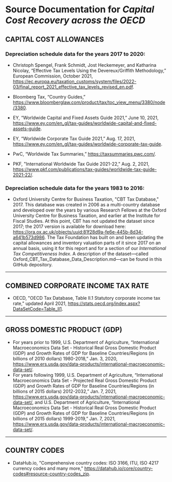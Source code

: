 # Source Documentation for _Capital Cost Recovery across the OECD_


## **CAPITAL COST ALLOWANCES**

### Depreciation schedule data for the years 2017 to 2020:

* Christoph Spengel, Frank Schmidt, Jost Heckemeyer, and Katharina Nicolay, “Effective Tax Levels Using the Devereux/Griffith Methodology,” European Commission, October 2021, https://ec.europa.eu/taxation_customs/system/files/2022-03/final_report_2021_effective_tax_levels_revised_en.pdf.

* Bloomberg Tax, “Country Guides,” https://www.bloomberglaw.com/product/tax/toc_view_menu/3380/node/3380.

* EY, “Worldwide Capital and Fixed Assets Guide 2021,” June 10, 2021, https://www.ey.com/en_gl/tax-guides/worldwide-capital-and-fixed-assets-guide.

* EY, “Worldwide Corporate Tax Guide 2021,” Aug. 17, 2021, https://www.ey.com/en_gl/tax-guides/worldwide-corporate-tax-guide.

* PwC, “Worldwide Tax Summaries,” https://taxsummaries.pwc.com/.

* PKF, "International Worldwide Tax Guide 2021-22," Aug. 2, 2021, https://www.pkf.com/publications/tax-guides/worldwide-tax-guide-2021-22/.

### Depreciation schedule data for the years 1983 to 2016:

* Oxford University Centre for Business Taxation, "CBT Tax Database," 2017. This database was created in 2006 as a multi-country database and developed over the years by various Research Fellows at the Oxford University Centre for Business Taxation, and earlier at the Institute for Fiscal Studies. 
At this point, CBT has not updated the dataset since 2017; the 2017 version is available for download here: https://ora.ox.ac.uk/objects/uuid:81f28d9a-fe6e-445b-8d34-a641b573d986. The Tax Foundation has built on and been updating the capital allowances and inventory valuation parts of it since 2017 on an annual basis, using it for this report and for a section of our _International Tax Competitiveness Index_. A description of the dataset—called Oxford_CBT_Tax_Database_Data_Description.md—can be found in this GitHub depository.

____________________________________________________
## **COMBINED CORPORATE INCOME TAX RATE**
* OECD, "OECD Tax Database, Table II.1 Statutory corporate income tax rate," updated April 2021, https://stats.oecd.org/index.aspx?DataSetCode=Table_II1.

____________________________________________________
## **GROSS DOMESTIC PRODUCT (GDP)**

* For years prior to 1999, U.S. Department of Agriculture, “International Macroeconomics Data Set - Historical Real Gross Domestic Product (GDP) and Growth Rates of GDP for Baseline Countries/Regions (in billions of 2010 dollars) 1980-2018,” Jan. 3, 2020, https://www.ers.usda.gov/data-products/international-macroeconomic-data-set/.
* For years following 1999, U.S. Department of Agriculture, “International Macroeconomics Data Set - Projected Real Gross Domestic Product (GDP) and Growth Rates of GDP for Baseline Countries/Regions (in billions of 2015 dollars) 2012-2032,” Jan. 7, 2021, https://www.ers.usda.gov/data-products/international-macroeconomic-data-set/, and U.S. Department of Agriculture, “International Macroeconomics Data Set - Historical Real Gross Domestic Product (GDP) and Growth Rates of GDP for Baseline Countries/Regions (in billions of 2015 dollars) 1999-2019,” Jan. 7, 2021, https://www.ers.usda.gov/data-products/international-macroeconomic-data-set/.


____________________________________________________
## **COUNTRY CODES**

* DataHub.io, "Comprehensive country codes: ISO 3166, ITU, ISO 4217 currency codes and many more," https://datahub.io/core/country-codes#resource-country-codes_zip.